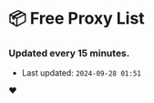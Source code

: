 # :package: Free Proxy List
### Updated every 15 minutes.

- Last updated: `2024-09-28 01:51`

:heart:
